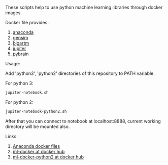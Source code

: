 These scripts help to use python machine learning libraries through docker images.

Docker file provides:
1. [anaconda](https://anaconda.org/anaconda/python)
2. [gensim](https://radimrehurek.com/gensim/)
3. [bigartm](https://github.com/bigartm/bigartm)
4. [jupiter](http://jupyter.org/)
5. [pybrain](https://github.com/pybrain/pybrain)

Usage:  

Add 'python3', 'python2' directories of this repository to PATH variable.

For python 3:
```bash
jupiter-notebook.sh
```
For python 2:
```bash
jupiter-notebook-python2.sh
```
After that you can connect to notebook at localhost:8888, current working directory will be mounted also.

Links:
1. [Anaconda docker files](https://github.com/ContinuumIO/docker-images)
2. [ml-docker at docker hub](https://hub.docker.com/r/yantonov/ml-docker/)
3. [ml-docker-python2 at docker hub](https://hub.docker.com/r/yantonov/ml-docker-python2/)
